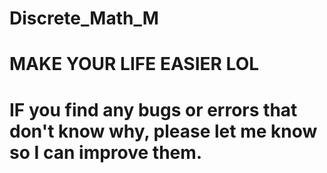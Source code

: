 # Discrete_Math_M
# MAKE YOUR LIFE EASIER LOL
# IF you find any bugs or errors that don't know why, please let me know so I can improve them.

